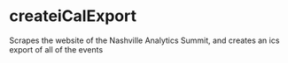 # createiCalExport
Scrapes the website of the Nashville Analytics Summit, and creates an ics export of all of the events
